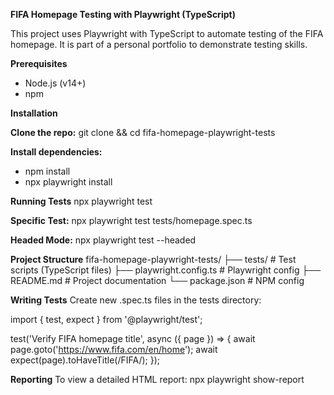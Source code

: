 **FIFA Homepage Testing with Playwright (TypeScript)**

This project uses Playwright with TypeScript to automate testing of the FIFA homepage. It is part of a personal portfolio to demonstrate testing skills.

**Prerequisites**
- Node.js (v14+)
- npm
  
**Installation**

**Clone the repo:**
git clone <repository-url> && cd fifa-homepage-playwright-tests

**Install dependencies:**
- npm install
- npx playwright install

**Running Tests**
npx playwright test

**Specific Test:**
npx playwright test tests/homepage.spec.ts

**Headed Mode:**
npx playwright test --headed

**Project Structure**
fifa-homepage-playwright-tests/
  ├── tests/                 # Test scripts (TypeScript files)
  ├── playwright.config.ts   # Playwright config
  ├── README.md              # Project documentation
  └── package.json           # NPM config

**Writing Tests**
Create new .spec.ts files in the tests directory:

import { test, expect } from '@playwright/test';

test('Verify FIFA homepage title', async ({ page }) => {
  await page.goto('https://www.fifa.com/en/home');
  await expect(page).toHaveTitle(/FIFA/);
});

**Reporting**
To view a detailed HTML report:
npx playwright show-report
